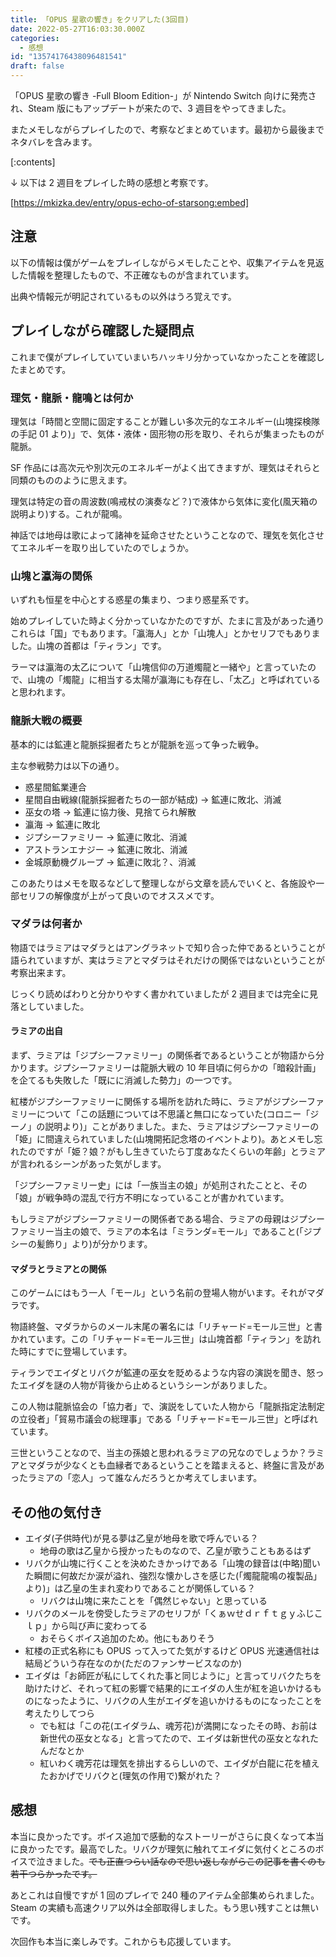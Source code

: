 ```yaml
---
title: 「OPUS 星歌の響き」をクリアした(3回目)
date: 2022-05-27T16:03:30.000Z
categories:
  - 感想
id: "13574176438096481541"
draft: false
---
```


「OPUS 星歌の響き -Full Bloom Edition-」が Nintendo Switch 向けに発売され、Steam 版にもアップデートが来たので、3 週目をやってきました。

またメモしながらプレイしたので、考察などまとめています。最初から最後までネタバレを含みます。

<!-- more -->

[:contents]

↓ 以下は 2 週目をプレイした時の感想と考察です。

[https://mkizka.dev/entry/opus-echo-of-starsong:embed]

## 注意

以下の情報は僕がゲームをプレイしながらメモしたことや、収集アイテムを見返した情報を整理したもので、不正確なものが含まれています。

出典や情報元が明記されているもの以外はうろ覚えです。

## プレイしながら確認した疑問点

これまで僕がプレイしていていまいちハッキリ分かっていなかったことを確認したまとめです。

### 理気・龍脈・龍鳴とは何か

理気は「時間と空間に固定することが難しい多次元的なエネルギー(山塊探検隊の手記 01 より)」で、気体・液体・固形物の形を取り、それらが集まったものが龍脈。

SF 作品には高次元や別次元のエネルギーがよく出てきますが、理気はそれらと同類のもののように思えます。

理気は特定の音の周波数(鳴戒杖の演奏など？)で液体から気体に変化(風天箱の説明より)する。これが龍鳴。

神話では地母は歌によって諸神を延命させたということなので、理気を気化させてエネルギーを取り出していたのでしょうか。

### 山塊と瀛海の関係

いずれも恒星を中心とする惑星の集まり、つまり惑星系です。

始めプレイしていた時よく分かっていなかたのですが、たまに言及があった通りこれらは「国」でもあります。「瀛海人」とか「山塊人」とかセリフでもありました。山塊の首都は「ティラン」です。

ラーマは瀛海の太乙について「山塊信仰の万道燭龍と一緒や」と言っていたので、山塊の「燭龍」に相当する太陽が瀛海にも存在し、「太乙」と呼ばれていると思われます。

### 龍脈大戦の概要

基本的には鉱連と龍脈採掘者たちとが龍脈を巡って争った戦争。

主な参戦勢力は以下の通り。

- 惑星間鉱業連合
- 星間自由戦線(龍脈採掘者たちの一部が結成) → 鉱連に敗北、消滅
- 巫女の塔 → 鉱連に協力後、見捨てられ解散
- 瀛海 → 鉱連に敗北
- ジプシーファミリー → 鉱連に敗北、消滅
- アストランエナジー → 鉱連に敗北、消滅
- 金城原動機グループ → 鉱連に敗北？、消滅

このあたりはメモを取るなどして整理しながら文章を読んでいくと、各施設や一部セリフの解像度が上がって良いのでオススメです。

### マダラは何者か

物語ではラミアはマダラとはアングラネットで知り合った仲であるということが語られていますが、実はラミアとマダラはそれだけの関係ではないということが考察出来ます。

じっくり読めばわりと分かりやすく書かれていましたが 2 週目までは完全に見落としていました。

#### ラミアの出自

まず、ラミアは「ジプシーファミリー」の関係者であるということが物語から分かります。ジプシーファミリーは龍脈大戦の 10 年目頃に何らかの「暗殺計画」を企てるも失敗した「既にに消滅した勢力」の一つです。

紅楼がジプシーファミリーに関係する場所を訪れた時に、ラミアがジプシーファミリーについて「この話題については不思議と無口になっていた(コロニー「ジーノ」の説明より)」ことがありました。また、ラミアはジプシーファミリーの「姫」に間違えられていました(山塊開拓記念塔のイベントより)。あとメモし忘れたのですが「姫？娘？がもし生きていたら丁度あなたくらいの年齢」とラミアが言われるシーンがあった気がします。

「ジプシーファミリー史」には「一族当主の娘」が処刑されたことと、その「娘」が戦争時の混乱で行方不明になっていることが書かれています。

もしラミアがジプシーファミリーの関係者である場合、ラミアの母親はジプシーファミリー当主の娘で、ラミアの本名は「ミランダ=モール」であること(「ジプシーの髪飾り」より)が分かります。

#### マダラとラミアとの関係

このゲームにはもう一人「モール」という名前の登場人物がいます。それがマダラです。

物語終盤、マダラからのメール末尾の署名には「リチャード=モール三世」と書かれています。この「リチャード=モール三世」は山塊首都「ティラン」を訪れた時にすでに登場しています。

ティランでエイダとリバクが鉱連の巫女を貶めるような内容の演説を聞き、怒ったエイダを謎の人物が背後から止めるというシーンがありました。

この人物は龍脈協会の「協力者」で、演説をしていた人物から「龍脈指定法制定の立役者」「貿易市議会の総理事」である「リチャード=モール三世」と呼ばれています。

三世ということなので、当主の孫娘と思われるラミアの兄なのでしょうか？ラミアとマダラが少なくとも血縁者であるということを踏まえると、終盤に言及があったラミアの「恋人」って誰なんだろうとか考えてしまいます。

## その他の気付き

- エイダ(子供時代)が見る夢は乙皇が地母を歌で呼んでいる？
  - 地母の歌は乙皇から授かったものなので、乙皇が歌うこともあるはず
- リバクが山塊に行くことを決めたきかっけである「山塊の録音は(中略)聞いた瞬間に何故だか涙が溢れ、強烈な懐かしさを感じた(「燭龍龍鳴の複製品」より)」は乙皇の生まれ変わりであることが関係している？
  - リバクは山塊に来たことを「偶然じゃない」と思っている
- リバクのメールを傍受したラミアのセリフが「くぁｗせｄｒｆｔｇｙふじこｌｐ」から叫び声に変わってる
  - おそらくボイス追加のため。他にもありそう
- 紅楼の正式名称にも OPUS って入ってた気がするけど OPUS 光速通信社は結局どういう存在なのか(ただのファンサービスなのか)
- エイダは「お師匠が私にしてくれた事と同じように」と言ってリバクたちを助けたけど、それって紅の影響で結果的にエイダの人生が紅を追いかけるものになったように、リバクの人生がエイダを追いかけるものになったことを考えたりしてつら
  - でも紅は「この花(エイダラム、魂芳花)が満開になったその時、お前は新世代の巫女となる」と言ってたので、エイダは新世代の巫女となれたんだなとか
  - 紅いわく魂芳花は理気を排出するらしいので、エイダが白龍に花を植えたおかげでリバクと(理気の作用で)繋がれた？

## 感想

本当に良かったです。ボイス追加で感動的なストーリーがさらに良くなって本当に良かったです。最高でした。リバクが理気に触れてエイダに気付くところのボイスで泣きました。~~でも正直つらい話なので思い返しながらこの記事を書くのも若干つらかったです。~~

あとこれは自慢ですが 1 回のプレイで 240 種のアイテム全部集められました。Steam の実績も高速クリア以外は全部取得しました。もう思い残すことは無いです。

次回作も本当に楽しみです。これからも応援しています。
